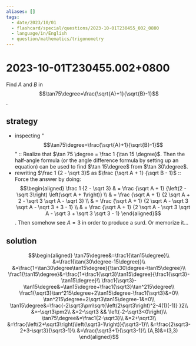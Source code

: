 ```yaml
---
aliases: []
tags:
  - date/2023/10/01
  - flashcard/special/questions/2023-10-01T230455_002_0800
  - language/in/English
  - question/mathematics/trigonometry
---
```


# 2023-10-01T230455.002+0800

Find $A$ and $B$ in $$\tan75\degree=\frac{\sqrt{A}+1}{\sqrt{B}-1}$$.

## strategy

- inspecting "$$\tan75\degree=\frac{\sqrt{A}+1}{\sqrt{B}-1}$$" :: Realize that $\tan 75 \degree = \frac 1 {\tan 15 \degree}$. Then the half-angle formula (or the angle difference formula by setting up an equation) can be used to find $\tan 15\degree$ from $\tan 30\degree$.
- rewriting $\frac 1 {2 - \sqrt 3}$ as $\frac {\sqrt A + 1} {\sqrt B - 1}$ :: Force the answer by doing: $$\begin{aligned} \frac 1 {2 - \sqrt 3} & = \frac {\sqrt A + 1} {\left(2 - \sqrt 3\right) \left(\sqrt A + 1\right)} \\ & = \frac {\sqrt A + 1} {2 \sqrt A + 2 - \sqrt 3 \sqrt A - \sqrt 3} \\ & = \frac {\sqrt A + 1} {2 \sqrt A - \sqrt 3 \sqrt A - \sqrt 3 + 3 - 1} \\ & = \frac {\sqrt A + 1} {2 \sqrt A - \sqrt 3 \sqrt A - \sqrt 3 + \sqrt 3 \sqrt 3 - 1} \end{aligned}$$. Then somehow see $A = 3$ in order to produce a surd. Or memorize it...

## solution

$$\begin{aligned}
\tan75\degree&=\frac1{\tan15\degree}\\
&=\frac1{\tan(30\degree-15\degree)}\\
&=\frac{1+\tan30\degree\tan15\degree}{\tan30\degree-\tan15\degree}\\
\frac1{\tan15\degree}&=\frac{1+\frac1{\sqrt3}\tan15\degree}{\frac1{\sqrt3}-\tan15\degree}\\
\frac1{\sqrt3}-\tan15\degree&=\tan15\degree+\frac1{\sqrt3}\tan^215\degree\\
\frac1{\sqrt3}\tan^215\degree+2\tan15\degree-\frac1{\sqrt3}&=0\\
\tan^215\degree+2\sqrt3\tan15\degree-1&=0\\
\tan15\degree&=\frac{-2\sqrt3\pm\sqrt{\left(2\sqrt3\right)^2-4(1)(-1)} }2\\
&=-\sqrt3\pm2\\
&=2-\sqrt3 && \left(-2-\sqrt3<0\right)\\
\tan75\degree&=\frac1{2-\sqrt3}\\
&=2+\sqrt3\\
&=\frac{\left(2+\sqrt3\right)\left(\sqrt3-1\right)}{\sqrt3-1}\\
&=\frac{2\sqrt3-2+3-\sqrt3}{\sqrt3-1}\\
&=\frac{\sqrt3+1}{\sqrt3-1}\\
(A,B)&=(3,3)
\end{aligned}$$

